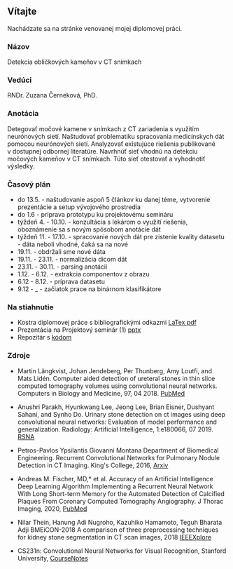 ## <a name="about"></a>Vítajte

Nachádzate sa na stránke venovanej mojej diplomovej práci.

### Názov

 Detekcia obličkových kameňov v CT snímkach

### Vedúci
RNDr. Zuzana Černeková, PhD.

### Anotácia

Detegovať močové kamene v snímkach z CT zariadenia s využitím neurónových sietí. Naštudovať problematiku spracovania medicínskych dát pomocou neurónových sietí. Analyzovať existujúce riešenia publikované v dostupnej odbornej literatúre. Navrhnúť sieť vhodnú na detekciu močových kameňov v CT snímkach. Túto sieť otestovať a vyhodnotiť výsledky.


### Časový plán

* do 13.5. - naštudovanie aspoň 5 článkov ku danej téme, vytvorenie prezentácie a setup vývojového prostredia
* do 1.6 - príprava prototypu ku projektovému semináru
* týždeň 4. - 10.10. - konzultácia s lekárom o využití riešenia, oboznámenie sa s novým spôsobom anotácie dát
* týždeň 11. - 17.10. - spracovanie nových dát pre zistenie kvality datasetu - dáta neboli vhodné, čaká sa na nové
* 19.11. - obdržali sme nové dáta
* 19.11. - 23.11. - normalizácia dicom dát
* 23.11. - 30.11. - parsing anotácií
* 1.12. - 6.12. - extrakcia componentov z obrazu
* 6.12 - 8.12. - príprava datasetu
* 9.12 - _ - začiatok prace na binárnom klasifikátore

### Na stiahnutie
* Kostra diplomovej práce s bibliografickými odkazmi [LaTex pdf](kostra.pdf)
* Prezentácia na Projektový seminár (1) [pptx](prezentacia_seminar1.pptx)
* Repozitár s [kódom](https://github.com/janaoravcova/diploma_thesis)

### Zdroje

* Martin Längkvist, Johan Jendeberg, Per Thunberg, Amy Loutfi, and Mats Lidén. Computer aided detection of ureteral stones in thin slice computed tomography volumes using convolutional neural networks. Computers in Biology and Medicine, 97, 04 2018. [PubMed](https://pubmed.ncbi.nlm.nih.gov/29730498/)

* Anushri Parakh, Hyunkwang Lee, Jeong Lee, Brian Eisner, Dushyant Sahani, and Synho Do. Urinary stone detection on ct images using deep convolutional neural networks: Evaluation of model performance and generalization. Radiology: Artificial Intelligence, 1:e180066, 07 2019. [RSNA](https://pubs.rsna.org/doi/full/10.1148/ryai.2019180066)

* Petros-Pavlos Ypsilantis Giovanni Montana Department of Biomedical Engineering. Recurrent Convolutional Networks for Pulmonary Nodule Detection in CT Imaging. King's College, 2016, [Arxiv](https://arxiv.org/pdf/1609.09143.pdf)

* Andreas M. Fischer, MD,* et al. Accuracy of an Artificial Intelligence Deep Learning Algorithm Implementing a Recurrent Neural Network With Long Short-term Memory for the Automated Detection of Calcified Plaques From Coronary Computed Tomography Angiography. J Thorac Imaging, 2020, [PubMed](https://pubmed.ncbi.nlm.nih.gov/32168163/)

* Nilar Thein, Hanung Adi Nugroho, Kazuhiko Hamamoto, Teguh Bharata Adji BMEiCON-2018 A comparison of three preprocessing techniques for
kidney stone segmentation in CT scan images, 2018 [IEEEXplore](https://ieeexplore.ieee.org/abstract/document/8609996)

* CS231n: Convolutional Neural Networks for Visual Recognition, Stanford University, [CourseNotes](http://cs231n.stanford.edu/)

